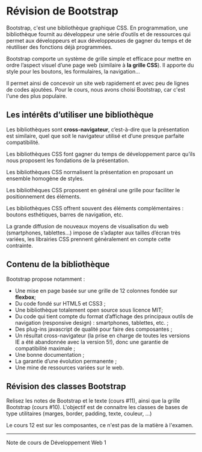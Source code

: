 # Révision de Bootstrap

Bootstrap, c'est une bibliothèque graphique CSS. En programmation, une bibliothèque fournit au développeur une série d’outils et de ressources qui permet aux développeurs et aux développeuses de gagner du temps et de réutiliser des fonctions déjà programmées.

Bootstrap comporte un système de grille simple et efficace pour mettre en ordre l’aspect visuel d’une page web (similaire à **la grille CSS**). Il apporte du style pour les boutons, les formulaires, la navigation…

Il permet ainsi de concevoir un site web rapidement et avec peu de lignes de codes ajoutées. Pour le cours, nous avons choisi Bootstrap, car c'est l'une des plus populaire.

## Les intérêts d’utiliser une bibliothèque
Les bibliothèques sont **cross-navigateur**, c’est-à-dire que la présentation est similaire, quel que soit le navigateur utilisé et d’une presque parfaite compatibilité.

Les bibliothèques CSS font gagner du temps de développement parce qu’ils nous proposent les fondations de la présentation.

Les bibliothèques CSS normalisent la présentation en proposant un ensemble homogène de styles.

Les bibliothèques CSS proposent en général une grille pour faciliter le positionnement des éléments.

Les bibliothèques CSS offrent souvent des éléments complémentaires : boutons esthétiques, barres de navigation, etc.

La grande diffusion de nouveaux moyens de visualisation du web (smartphones, tablettes…) impose de s’adapter aux tailles d’écran très variées, les librairies CSS prennent généralement en compte cette contrainte.


## Contenu de la bibliothèque

Bootstrap propose notamment :

- Une mise en page basée sur une grille de 12 colonnes fondée sur **flexbox**;
- Du code fondé sur HTML5 et CSS3 ;
- Une bibliothèque totalement open source sous licence MIT;
- Du code qui tient compte du format d’affichage des principaux outils de navigation (responsive design) : smartphones, tablettes, etc. ;
- Des plug-ins javascript de qualité pour faire des composantes ;
- Un résultat cross-navigateur (la prise en charge de toutes les versions IE a été abandonnée avec la version 5!), donc une garantie de compatibilité maximale ;
- Une bonne documentation ;
- La garantie d’une évolution permanente ;
- Une mine de ressources variées sur le web.

## Révision des classes Bootstrap

Relisez les notes de Bootstrap et le texte (cours #11), ainsi que la grille Bootstrap (cours #10).
L'objectif est de connaitre les classes de bases de type utilitaires (marges, border, padding, texte, couleur, ...)

Le cours 12 est sur les composantes, ce n'est pas de la matière à l'examen.

--------------------------------
Note de cours de Développement Web 1
